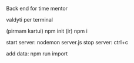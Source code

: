 Back end for time mentor

valdyti per terminal

(pirmam kartui) npm init (ir) npm i

start server: nodemon server.js
stop server: ctrl+c

add data: npm run import
